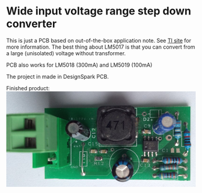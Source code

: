 # Wide input voltage range step down converter 
This is just a PCB based on out-of-the-box application note. See [TI site](http://ti.com) for more information.
The best thing about LM5017 is that you can convert from a large (unisolated) voltage without transformer.

PCB also works for LM5018 (300mA) and LM5019 (100mA)

The project in made in DesignSpark PCB.

Finished product:
![100V to 15V 600mA DC-DC converter board](5017-small.jpg)



